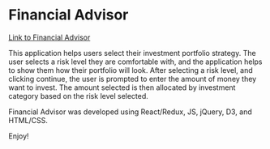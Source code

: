 # Financial Advisor

[Link to Financial Advisor](http://finadv.surge.sh/)

This application helps users select their investment portfolio strategy. The user selects a risk level they are comfortable with, and the application helps to show them how their portfolio will look. After selecting a risk level, and clicking continue, the user is prompted to enter the amount of money they want to invest. The amount selected is then allocated by investment category based on the risk level selected.  

Financial Advisor was developed using React/Redux, JS, jQuery, D3, and HTML/CSS.

Enjoy!
